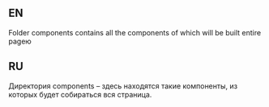 EN
-------------

Folder components contains all the components of which will be built entire pageю

RU
-------------

Директория components – здесь находятся такие компоненты, из которых будет собираться вся страница. 


